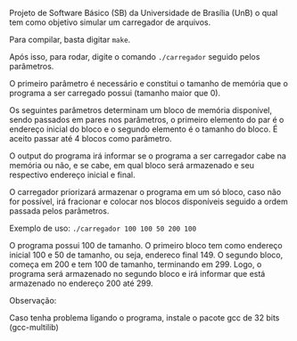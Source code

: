 Projeto de Software Básico (SB) da Universidade de Brasília (UnB) o qual tem como objetivo simular um carregador de arquivos.

Para compilar, basta digitar `make`.

Após isso, para rodar, digite o comando `./carregador` seguido pelos parâmetros.

O primeiro parâmetro é necessário e constitui o tamanho de memória que o programa a ser carregado possui
(tamanho maior que 0).

Os seguintes parâmetros determinam um bloco de memória disponível, sendo passados em pares nos parâmetros,
o primeiro elemento do par é o endereço inicial do bloco e o segundo elemento é o tamanho do bloco.
É aceito passar até 4 blocos como parâmetro.

O output do programa irá informar se o programa a ser carregador cabe na memória ou não,
e se cabe, em qual bloco será armazenado e seu respectivo endereço inicial e final.

O carregador priorizará armazenar o programa em um só bloco, caso não for possível,
irá fracionar e colocar nos blocos disponíveis seguido a ordem passada pelos parâmetros.

Exemplo de uso:
`./carregador 100 100 50 200 100`

O programa possui 100 de tamanho.
O primeiro bloco tem como endereço inicial 100 e 50 de tamanho, ou seja, endereco final 149.
O segundo bloco, começa em 200 e tem 100 de tamanho, terminando em 299.
Logo, o programa será armazenado no segundo bloco e irá informar que está armazenado no endereço 200 até 299.

Observação:

Caso tenha problema ligando o programa, instale o pacote gcc de 32 bits (gcc-multilib)
